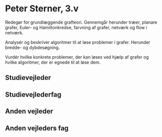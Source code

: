 # Peter Sterner, 3.v
Redegør for grundlæggende grafteori. Gennemgår herunder træer, planare grafer, Euler- og Hamiltonkredse, farvning af grafer, netværk og flow i netværk.

Analysér og beskriver algoritmer til at løse problemer i grafer. Herunder bredde- og dybdesøgning.

Vurdér hvilke konkrete problemer, der kan løses ved hjælp af grafer og hvilke algoritmer, der er egnede til at løse dem.

## Studievejleder
## Studievejlederfag
## Anden vejleder
## Anden vejleders fag



